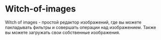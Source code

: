 # Witch-of-images
Witch of images - простой редактор изображений, где вы можете пакладывать фильтры и совершать операции над изображением. Также вы можете загружать свои собственные изображения. 
